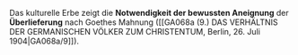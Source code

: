 
Das kulturelle Erbe zeigt die **Notwendigkeit der bewussten Aneignung** der **Überlieferung** nach Goethes Mahnung ([[GA068a (9.) DAS VERHÄLTNIS DER GERMANISCHEN VÖLKER ZUM CHRISTENTUM, Berlin, 26. Juli 1904|GA068a/9]]).
